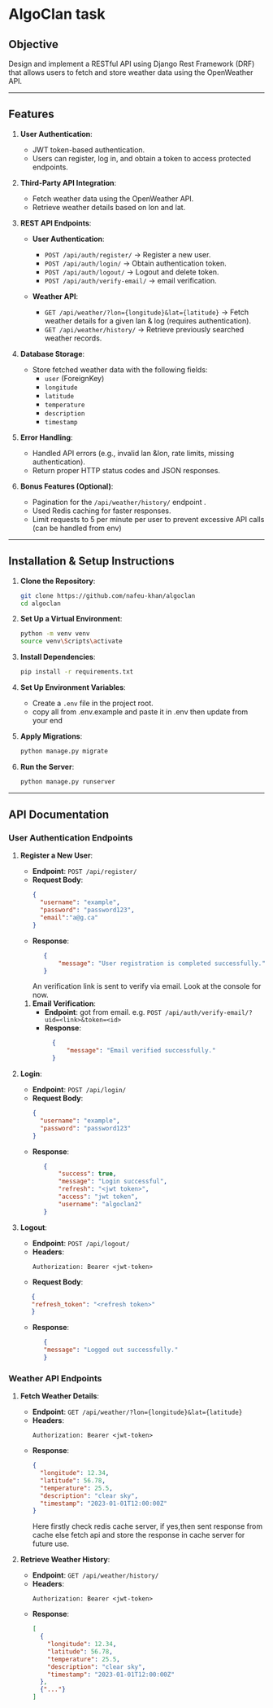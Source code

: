 # AlgoClan task

## Objective
Design and implement a RESTful API using Django Rest Framework (DRF) that allows users to fetch and store weather data using the OpenWeather API.

---

## Features
1. **User Authentication**:
   - JWT token-based authentication.
   - Users can register, log in, and obtain a token to access protected endpoints.

2. **Third-Party API Integration**:
   - Fetch weather data using the OpenWeather API.
   - Retrieve weather details based on lon and lat.

3. **REST API Endpoints**:
   - **User Authentication**:
     - `POST /api/auth/register/` → Register a new user.
     - `POST /api/auth/login/` → Obtain authentication token.
     - `POST /api/auth/logout/` → Logout and delete token.
     - `POST /api/auth/verify-email/` → email verification.

   - **Weather API**:
     - `GET /api/weather/?lon={longitude}&lat={latitude}` → Fetch weather details for a given lan & log (requires authentication).
     - `GET /api/weather/history/` → Retrieve previously searched weather records.

4. **Database Storage**:
   - Store fetched weather data with the following fields:
     - `user` (ForeignKey)
     - `longitude`
     - `latitude`
     - `temperature`
     - `description`
     - `timestamp`

5. **Error Handling**:
   - Handled API errors (e.g., invalid lan &lon, rate limits, missing authentication).
   - Return proper HTTP status codes and JSON responses.

6. **Bonus Features (Optional)**:
   - Pagination for the `/api/weather/history/` endpoint .
   - Used Redis caching for faster responses.
   - Limit requests to 5 per minute per user to prevent excessive API calls (can be handled from env)

---

## Installation & Setup Instructions

1. **Clone the Repository**:
   ```bash
   git clone https://github.com/nafeu-khan/algoclan
   cd algoclan
   ```

2. **Set Up a Virtual Environment**:
   ```bash
   python -m venv venv
   source venv\Scripts\activate
   ```

3. **Install Dependencies**:
   ```bash
   pip install -r requirements.txt
   ```

4. **Set Up Environment Variables**:
   - Create a `.env` file in the project root.
   - copy all from .env.example and paste it in .env then update from your end
     

5. **Apply Migrations**:
   ```bash
   python manage.py migrate
   ```

6. **Run the Server**:
   ```bash
   python manage.py runserver
   ```

---

## API Documentation

### User Authentication Endpoints
1. **Register a New User**:
   - **Endpoint**: `POST /api/register/`
   - **Request Body**:
     ```json
     {
       "username": "example",
       "password": "password123",
       "email":"a@g.ca"
     }
     ```
   - **Response**:
     ```json
        {
            "message": "User registration is completed successfully."
        }
     ```
     An verification link is sent to verify via email. Look at the console for now.
    1. **Email Verification**:
        - **Endpoint**: got from email. e.g. `POST /api/auth/verify-email/?uid=<link>&token=<id>`
        - **Response**:
          ```json
            {
                "message": "Email verified successfully."
            }
          ```

2. **Login**:
   - **Endpoint**: `POST /api/login/`
   - **Request Body**:
     ```json
     {
       "username": "example",
       "password": "password123"
     }
     ```
   - **Response**:
     ```json
        {
            "success": true,
            "message": "Login successful",
            "refresh": "<jwt token>",
            "access": "jwt token",
            "username": "algoclan2"
        }
     ```

3. **Logout**:
   - **Endpoint**: `POST /api/logout/`
   - **Headers**:
     ```
     Authorization: Bearer <jwt-token>
     ```
    - **Request Body**:
     ```json
        {
        "refresh_token": "<refresh token>"
        }
     ```
   - **Response**:
     ```json
        {
        "message": "Logged out successfully."
        }
     ```

### Weather API Endpoints
1. **Fetch Weather Details**:
   - **Endpoint**: `GET /api/weather/?lon={longitude}&lat={latitude}`
   - **Headers**:
     ```
     Authorization: Bearer <jwt-token>
     ```
   - **Response**:
     ```json
     {
       "longitude": 12.34,
       "latitude": 56.78,
       "temperature": 25.5,
       "description": "clear sky",
       "timestamp": "2023-01-01T12:00:00Z"
     }
     ```
     Here firstly check redis cache server, if yes,then sent response from cache else fetch api and store the response in cache server for future use.
     

2. **Retrieve Weather History**:
   - **Endpoint**: `GET /api/weather/history/`
   - **Headers**:
     ```
     Authorization: Bearer <jwt-token>
     ```
   - **Response**:
     ```json
     [
       {
         "longitude": 12.34,
         "latitude": 56.78,
         "temperature": 25.5,
         "description": "clear sky",
         "timestamp": "2023-01-01T12:00:00Z"
       },
       {"..."}
     ]
     ```

